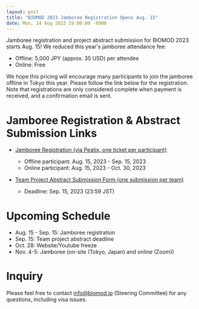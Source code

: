 ```yaml
---
layout: post
title: "BIOMOD 2023 Jamboree Registration Opens Aug. 15"
date: Mon, 14 Aug 2023 19:00:00 -0900
---
```


Jamboree registration and project abstract submission for BIOMOD 2023 starts Aug. 15! We reduced this year's jamboree attendance fee:
- Offline: 5,000 JPY (approx. 35 USD) per attendee
- Online: Free

We hope this pricing will encourage many participants to join the jamboree offline in Tokyo this year.
Please follow the link below for the registration. Note that registrations are only considered complete when payment is received, and a confirmation email is sent.

# Jamboree Registration & Abstract Submission Links

- [Jamboree Registration (via Peatix, one ticket per participant)](https://biomod2023-jamboree-registration.peatix.com/)
  - Offline participant: Aug. 15, 2023 - Sep. 15, 2023
  - Online participant: Aug. 15, 2023 - Oct. 30, 2023

- [Team Project Abstract Submission Form (one submission per team)](https://forms.gle/DyzBNtE7Ry54kJncA)
  - Deadline: Sep. 15, 2023 (23:59 JST)


# Upcoming Schedule

- Aug. 15 - Sep. 15: Jamboree registration
- Sep. 15: Team project abstract deadline
- Oct. 28: Website/Youtube freeze
- Nov. 4-5: Jamboree (on-site (Tokyo, Japan) and online (Zoom))

# Inquiry
Please feel free to contact [info@biomod.jp](mailto:info@biomod.jp) (Steering Committee) for any questions, including visa issues.